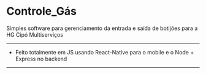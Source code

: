 # Controle_Gás

 Simples software para gerenciamento da entrada e saída de botijões para a HG Cipó Multiserviços

***

* Feito totalmente em JS usando React-Native para o mobile e o Node + Express no backend


***

